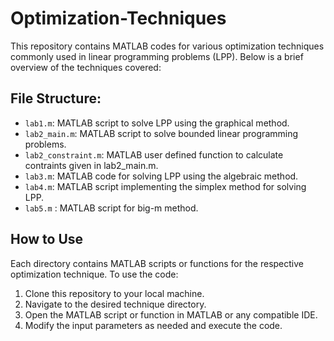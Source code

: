 # Optimization-Techniques

This repository contains MATLAB codes for various optimization techniques commonly used in linear programming problems (LPP). Below is a brief overview of the techniques covered:

## File Structure:

- `lab1.m`: MATLAB script to solve LPP using the graphical method.
- `lab2_main.m`: MATLAB script to solve bounded linear programming problems.
- `lab2_constraint.m`: MATLAB user defined function to calculate contraints given in lab2_main.m.
- `lab3.m`: MATLAB code for solving LPP using the algebraic method.
- `lab4.m`: MATLAB script implementing the simplex method for solving LPP.
- `lab5.m` : MATLAB script for big-m method.

## How to Use

Each directory contains MATLAB scripts or functions for the respective optimization technique. To use the code:

1. Clone this repository to your local machine.
2. Navigate to the desired technique directory.
3. Open the MATLAB script or function in MATLAB or any compatible IDE.
4. Modify the input parameters as needed and execute the code.
